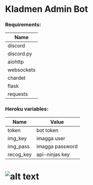 # Kladmen Admin Bot

### Requirements:

|Name             |
|-----------------|
|discord          |
|discord.py       |
|aiohttp          |
|websockets       |
|chardet          |
|flask            |
|requests         |

### Heroku variables:
|Name     |Value            |
|---------|-----------------|
|token    | bot token       |
|img_key  | imagga user     |
|img_pass | imagga password |
|recog_key| api-ninjas key  |

# ![alt text](https://github.com/Kladmen228/Kladmen_Admin/blob/master/images/gg.jpg)
